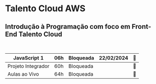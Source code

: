 # Talento Cloud AWS

## Introdução à Programação com foco em Front-End   Talento Cloud     
<BR>

| JavaScript 1 | 06h | Bloqueada | 22/02/2024  | 📁 |
| --- | --- | --- | --- | --- |
| Projeto Integrador | 60h | Bloqueada |  | 📁 |
| Aulas ao Vivo | 64h | Bloqueada |  | 📁 |
